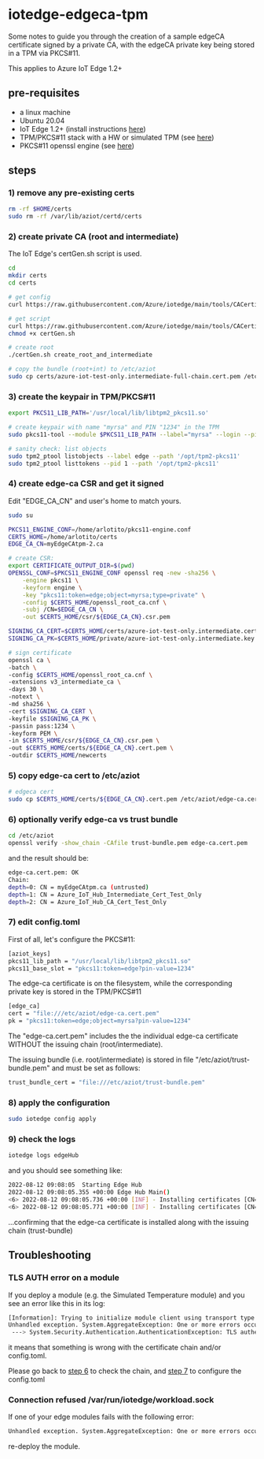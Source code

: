 # iotedge-edgeca-tpm
Some notes to guide you through the creation of a sample edgeCA certificate signed by a private CA, with the edgeCA private key being stored in a TPM via PKCS#11.

This applies to Azure IoT Edge 1.2+

## pre-requisites
* a linux machine
* Ubuntu 20.04
* IoT Edge 1.2+ (install instructions [here](https://docs.microsoft.com/en-us/azure/iot-edge/how-to-provision-single-device-linux-symmetric?view=iotedge-2020-11&tabs=azure-portal%2Cubuntu#install-iot-edge))
* TPM/PKCS#11 stack with a HW or simulated TPM (see [here](install-tpm-stack.md))
* PKCS#11 openssl engine (see [here](install-pkcs11-openssl-engine.md))
  
## steps

### 1) remove any pre-existing certs
```bash
rm -rf $HOME/certs
sudo rm -rf /var/lib/aziot/certd/certs
```

### 2) create private CA (root and intermediate)
The IoT Edge's certGen.sh script is used.

```bash
cd
mkdir certs
cd certs

# get config
curl https://raw.githubusercontent.com/Azure/iotedge/main/tools/CACertificates/openssl_root_ca.cnf -o openssl_root_ca.cnf

# get script
curl https://raw.githubusercontent.com/Azure/iotedge/main/tools/CACertificates/certGen.sh -o certGen.sh
chmod +x certGen.sh

# create root
./certGen.sh create_root_and_intermediate

# copy the bundle (root+int) to /etc/aziot
sudo cp certs/azure-iot-test-only.intermediate-full-chain.cert.pem /etc/aziot/trust-bundle.pem
```

### 3) create the keypair in TPM/PKCS#11
```bash
export PKCS11_LIB_PATH='/usr/local/lib/libtpm2_pkcs11.so'

# create keypair with name "myrsa" and PIN "1234" in the TPM
sudo pkcs11-tool --module $PKCS11_LIB_PATH --label="myrsa" --login --pin 1234 --keypairgen --usage-sign

# sanity check: list objects
sudo tpm2_ptool listobjects --label edge --path '/opt/tpm2-pkcs11'
sudo tpm2_ptool listtokens --pid 1 --path '/opt/tpm2-pkcs11'
```

### 4) create edge-ca CSR and get it signed
Edit "EDGE_CA_CN" and user's home to match yours.

```bash
sudo su

PKCS11_ENGINE_CONF=/home/arlotito/pkcs11-engine.conf
CERTS_HOME=/home/arlotito/certs
EDGE_CA_CN=myEdgeCAtpm-2.ca

# create CSR:
export CERTIFICATE_OUTPUT_DIR=$(pwd)
OPENSSL_CONF=$PKCS11_ENGINE_CONF openssl req -new -sha256 \
	-engine pkcs11 \
	-keyform engine \
	-key "pkcs11:token=edge;object=myrsa;type=private" \
	-config $CERTS_HOME/openssl_root_ca.cnf \
	-subj /CN=$EDGE_CA_CN \
	-out $CERTS_HOME/csr/${EDGE_CA_CN}.csr.pem

SIGNING_CA_CERT=$CERTS_HOME/certs/azure-iot-test-only.intermediate.cert.pem
SIGNING_CA_PK=$CERTS_HOME/private/azure-iot-test-only.intermediate.key.pem

# sign certificate
openssl ca \
-batch \
-config $CERTS_HOME/openssl_root_ca.cnf \
-extensions v3_intermediate_ca \
-days 30 \
-notext \
-md sha256 \
-cert $SIGNING_CA_CERT \
-keyfile $SIGNING_CA_PK \
-passin pass:1234 \
-keyform PEM \
-in $CERTS_HOME/csr/${EDGE_CA_CN}.csr.pem \
-out $CERTS_HOME/certs/${EDGE_CA_CN}.cert.pem \
-outdir $CERTS_HOME/newcerts
```

### 5) copy edge-ca cert to /etc/aziot
```bash
# edgeca cert
sudo cp $CERTS_HOME/certs/${EDGE_CA_CN}.cert.pem /etc/aziot/edge-ca.cert.pem
```

### 6) optionally verify edge-ca vs trust bundle
```bash
cd /etc/aziot
openssl verify -show_chain -CAfile trust-bundle.pem edge-ca.cert.pem
```

and the result should be:
```bash
edge-ca.cert.pem: OK
Chain:
depth=0: CN = myEdgeCAtpm.ca (untrusted)
depth=1: CN = Azure_IoT_Hub_Intermediate_Cert_Test_Only
depth=2: CN = Azure_IoT_Hub_CA_Cert_Test_Only
```

### 7) edit config.toml
First of all, let's configure the PKCS#11:
```bash
[aziot_keys]
pkcs11_lib_path = "/usr/local/lib/libtpm2_pkcs11.so"
pkcs11_base_slot = "pkcs11:token=edge?pin-value=1234"
```

The edge-ca certificate is on the filesystem, while the corresponding private key is stored in the TPM/PKCS#11
```bash
[edge_ca]
cert = "file:///etc/aziot/edge-ca.cert.pem"
pk = "pkcs11:token=edge;object=myrsa?pin-value=1234"
```

The "edge-ca.cert.pem" includes the the individual edge-ca certificate WITHOUT the issuing chain (root/intermediate).

The issuing bundle (i.e. root/intermediate) is stored in file "/etc/aziot/trust-bundle.pem" and must be set as follows:

```bash
trust_bundle_cert = "file:///etc/aziot/trust-bundle.pem"
```

### 8) apply the configuration
```bash
sudo iotedge config apply
```

### 9) check the logs
```bash
iotedge logs edgeHub
```

and you should see something like:
```bash
2022-08-12 09:08:05  Starting Edge Hub
2022-08-12 09:08:05.355 +00:00 Edge Hub Main()
<6> 2022-08-12 09:08:05.736 +00:00 [INF] - Installing certificates [CN=myEdgeCAtpm-2.ca:09/11/2022 08:58:35] to Root
<6> 2022-08-12 09:08:05.771 +00:00 [INF] - Installing certificates [CN=myEdgeCAtpm-2.ca:09/11/2022 08:58:35],[CN=Azure_IoT_Hub_Intermediate_Cert_Test_Only:09/11/2022 08:46:01],[CN=Azure_IoT_Hub_CA_Cert_Test_Only:09/11/2022 08:46:01] to Root
```

...confirming that the edge-ca certificate is installed along with the issuing chain (trust-bundle)

## Troubleshooting

### TLS AUTH error on a module
If you deploy a module (e.g. the Simulated Temperature module) and you see an error like this in its log:
```bash
[Information]: Trying to initialize module client using transport type [Amqp_Tcp_Only].
Unhandled exception. System.AggregateException: One or more errors occurred. (TLS authentication error.)
 ---> System.Security.Authentication.AuthenticationException: TLS authentication error.
```
it means that something is wrong with the certificate chain and/or config.toml. 

Please go back to [step 6](#6-optionally-verify-edge-ca-vs-trust-bundle) to check the chain, and [step 7](#7-edit-configtoml) to configure the config.toml

### Connection refused /var/run/iotedge/workload.sock
If one of your edge modules fails with the following error:
```bash
Unhandled exception. System.AggregateException: One or more errors occurred. (Connection refused /var/run/iotedge/workload.sock)
```
re-deploy the module.

